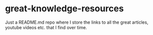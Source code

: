 # great-knowledge-resources
Just a README.md repo where I store the links to all the great articles, youtube videos etc. that I find over time.
